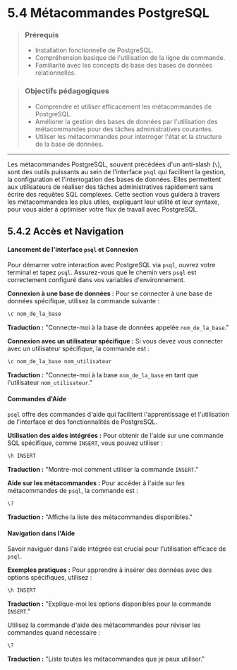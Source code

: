 # 5.4 Métacommandes PostgreSQL
<blockquote>
<h3>Prérequis</h3>
<ul>
    <li>Installation fonctionnelle de PostgreSQL.</li>
    <li>Compréhension basique de l'utilisation de la ligne de commande.</li>
    <li>Familiarité avec les concepts de base des bases de données relationnelles.</li>
</ul>
</blockquote>
<blockquote>
    <h3>Objectifs pédagogiques</h3>
<ul>
    <li>Comprendre et utiliser efficacement les métacommandes de PostgreSQL.</li>
    <li>Améliorer la gestion des bases de données par l'utilisation des métacommandes pour des tâches administratives courantes.</li>
    <li>Utiliser les métacommandes pour interroger l'état et la structure de la base de données.</li>
</ul>
</blockquote>

---

Les métacommandes PostgreSQL, souvent précédées d'un anti-slash (`\`), sont des outils puissants au sein de l'interface `psql` qui facilitent la gestion, la configuration et l'interrogation des bases de données. Elles permettent aux utilisateurs de réaliser des tâches administratives rapidement sans écrire des requêtes SQL complexes. Cette section vous guidera à travers les métacommandes les plus utiles, expliquant leur utilité et leur syntaxe, pour vous aider à optimiser votre flux de travail avec PostgreSQL.


## 5.4.2 Accès et Navigation

#### Lancement de l'interface `psql` et Connexion
Pour démarrer votre interaction avec PostgreSQL via `psql`, ouvrez votre terminal et tapez `psql`. Assurez-vous que le chemin vers `psql` est correctement configuré dans vos variables d'environnement.

**Connexion à une base de données :**
Pour se connecter à une base de données spécifique, utilisez la commande suivante :
```bash
\c nom_de_la_base
```
**Traduction :** "Connecte-moi à la base de données appelée `nom_de_la_base`."

**Connexion avec un utilisateur spécifique :**
Si vous devez vous connecter avec un utilisateur spécifique, la commande est :
```bash
\c nom_de_la_base nom_utilisateur
```
**Traduction :** "Connecte-moi à la base `nom_de_la_base` en tant que l'utilisateur `nom_utilisateur`."

#### Commandes d'Aide
`psql` offre des commandes d'aide qui facilitent l'apprentissage et l'utilisation de l'interface et des fonctionnalités de PostgreSQL.

**Utilisation des aides intégrées :**
Pour obtenir de l'aide sur une commande SQL spécifique, comme `INSERT`, vous pouvez utiliser :
```bash
\h INSERT
```
**Traduction :** "Montre-moi comment utiliser la commande `INSERT`."

**Aide sur les métacommandes :**
Pour accéder à l'aide sur les métacommandes de `psql`, la commande est :
```bash
\?
```
**Traduction :** "Affiche la liste des métacommandes disponibles."

#### Navigation dans l'Aide
Savoir naviguer dans l'aide intégrée est crucial pour l'utilisation efficace de `psql`.

**Exemples pratiques :**
Pour apprendre à insérer des données avec des options spécifiques, utilisez :
```bash
\h INSERT
```
**Traduction :** "Explique-moi les options disponibles pour la commande `INSERT`."

Utilisez la commande d'aide des métacommandes pour réviser les commandes quand nécessaire :
```bash
\?
```
**Traduction :** "Liste toutes les métacommandes que je peux utiliser."


